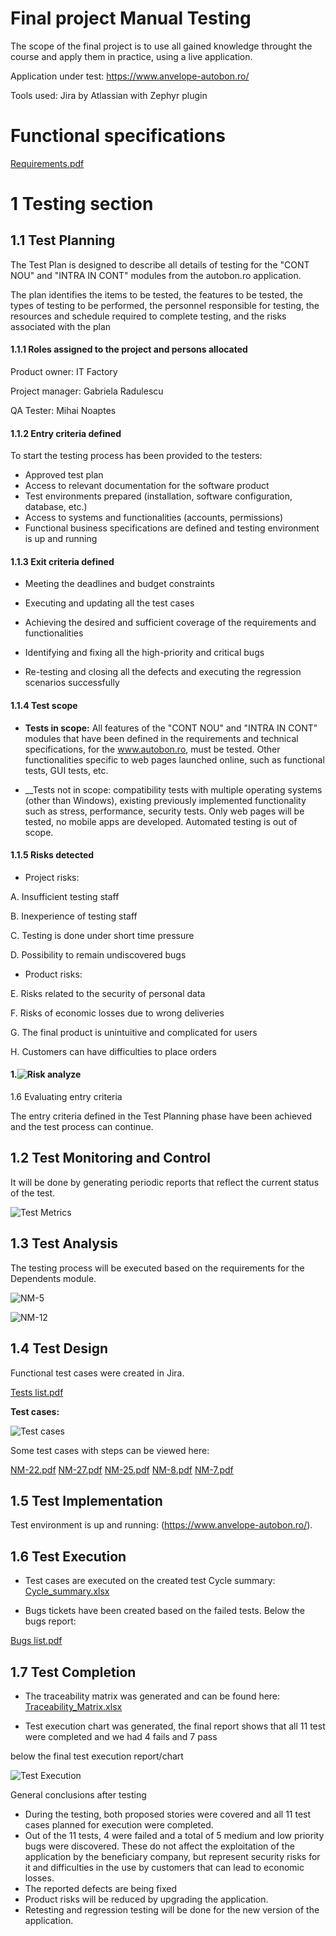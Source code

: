 # Final project Manual Testing

The scope of the final project is to use all gained knowledge throught the course and apply them in practice, using a live application. 

Application under test: https://www.anvelope-autobon.ro/


Tools used: Jira by Atlassian with Zephyr plugin

# Functional specifications

[Requirements.pdf](https://github.com/mn8375/Final_project_Manual_Testing/files/12846513/Requirements.pdf)


# 1 Testing section

## 1.1 Test Planning

The Test Plan is designed to describe all details of testing for the "CONT NOU" and "INTRA IN CONT" modules from the autobon.ro application. 

The plan identifies the items to be tested, the features to be tested, the types of testing to be performed, the personnel responsible for testing, the resources and schedule required to complete testing, and the risks associated with the plan

#### 1.1.1 Roles assigned to the project and persons allocated

Product owner: IT Factory

Project manager: Gabriela Radulescu

QA Tester: Mihai Noaptes

#### 1.1.2 Entry criteria defined
To start the testing process has been provided to the testers: 
* Approved test plan 
* Access to relevant documentation for the software product 
* Test environments prepared (installation, software configuration, database, etc.)
* Access to systems and functionalities (accounts, permissions) 
* Functional business specifications are defined and testing environment is up and running

#### 1.1.3 Exit criteria defined

* Meeting the deadlines and budget constraints
  
* Executing and updating all the test cases
  
* Achieving the desired and sufficient coverage of the requirements and functionalities
  
* Identifying and fixing all the high-priority and critical bugs
  
* Re-testing and closing all the defects and executing the regression scenarios successfully


#### 1.1.4 Test scope

* __Tests in scope:__ All features of the "CONT NOU" and "INTRA IN CONT" modules that have been defined in the requirements and technical specifications, for the www.autobon.ro, must be tested. Other functionalities specific to web pages launched online, such as functional tests, GUI tests, etc.
  
* __Tests not in scope: compatibility tests with multiple operating systems (other than Windows), existing previously implemented functionality such as stress, performance, security tests. Only web pages will be tested, no mobile apps are developed. Automated testing is out of scope.


#### 1.1.5 Risks detected

* Project risks:
  
A. Insufficient testing staff

B. Inexperience of testing staff	

C. Testing is done under short time pressure	

D. Possibility to remain undiscovered bugs

* Product risks:
  
E. Risks related to the security of personal data

F. Risks of economic losses due to wrong deliveries			

G. The final product is unintuitive and complicated for users		

H. Customers can have difficulties to place orders

#### 1.![Risk analyze](https://github.com/mn8375/Final_project_Manual_Testing/assets/130221800/88decbdf-5212-433b-ac1d-7f67b0822f72)

1.6 Evaluating entry criteria

The entry criteria defined in the Test Planning phase have been achieved and the test process can continue. 

## 1.2 Test Monitoring and Control

It will be done by generating periodic reports that reflect the current status of the test.

![Test Metrics](https://github.com/mn8375/Final_project_Manual_Testing/assets/130221800/4421ae77-d0e1-4609-a09b-60ab1ab3bbaf)


## 1.3 Test Analysis

The testing process will be executed based on the requirements for the Dependents module. 

![NM-5](https://github.com/mn8375/Final_project_Manual_Testing/assets/130221800/e2c5cb34-c026-4065-bbb2-35b4a28d1640)

![NM-12](https://github.com/mn8375/Final_project_Manual_Testing/assets/130221800/68ab4d39-5d76-464e-af9b-f744cdb49a34)

## 1.4 Test Design

Functional test cases were created in Jira. 

[Tests list.pdf](https://github.com/mn8375/Final_project_Manual_Testing/files/12852979/Tests.list.pdf)

**Test cases:**

![Test cases](https://github.com/mn8375/Final_project_Manual_Testing/assets/130221800/a48a05d6-7a8c-4444-800e-64a676bd6607)


Some test cases with steps can be viewed here: 

[NM-22.pdf](https://github.com/mn8375/Final_project_Manual_Testing/files/12766237/NM-22.pdf)
[NM-27.pdf](https://github.com/mn8375/Final_project_Manual_Testing/files/12766214/NM-27.pdf)
[NM-25.pdf](https://github.com/mn8375/Final_project_Manual_Testing/files/12766213/NM-25.pdf)
[NM-8.pdf](https://github.com/mn8375/Final_project_Manual_Testing/files/12766212/NM-8.pdf)
[NM-7.pdf](https://github.com/mn8375/Final_project_Manual_Testing/files/12766211/NM-7.pdf)

## 1.5 Test Implementation

Test environment is up and running: (https://www.anvelope-autobon.ro/).

## 1.6 Test Execution

* Test cases are executed on the created test Cycle summary: [Cycle_summary.xlsx](https://github.com/mn8375/Final_project_Manual_Testing/files/12728725/Cycle_summary.xlsx)

* Bugs tickets have been created based on the failed tests. Below the bugs report:
  
[Bugs list.pdf](https://github.com/mn8375/Final_project_Manual_Testing/files/12852988/Bugs.list.pdf)

## 1.7 Test Completion

* The traceability matrix was generated and can be found here: [Traceability_Matrix.xlsx](https://github.com/mn8375/Final_project_Manual_Testing/files/12728125/Traceability_Matrix.xlsx)

* Test execution chart was generated, the final report shows that all 11 test were completed and we had 4 fails and 7 pass

below the final test execution report/chart

![Test Execution](https://github.com/mn8375/Final_project_Manual_Testing/assets/130221800/7945996c-7bbf-4585-bd98-87963fc25f0c)

General conclusions after testing

* During the testing, both proposed stories were covered and all 11 test cases planned for execution were completed.
* Out of the 11 tests, 4 were failed and a total of 5 medium and low priority bugs were discovered. These do not affect the exploitation of the application by the beneficiary company, but represent security risks for it and difficulties in the use by customers that can lead to economic losses.
* The reported defects are being fixed
* Product risks will be reduced by upgrading the application.
* Retesting and regression testing will be done for the new version of the application.

